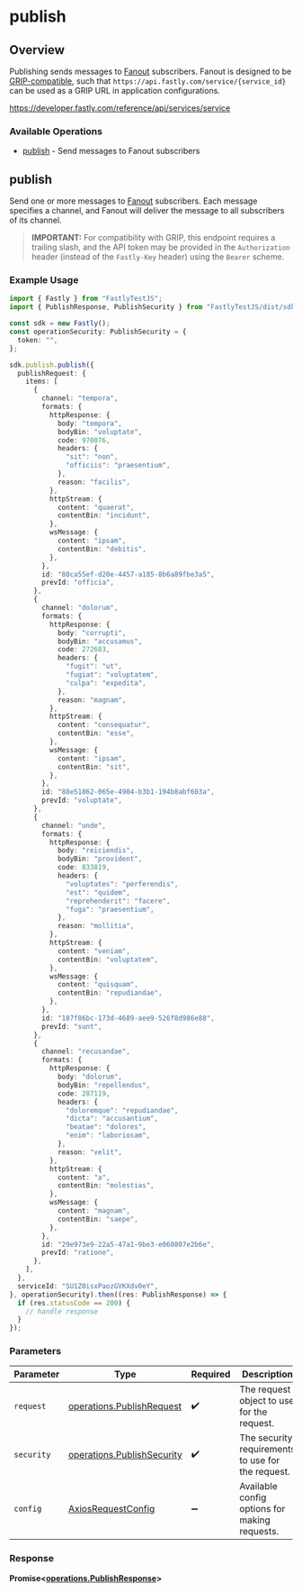 # publish

## Overview

Publishing sends messages to [Fanout](https://developer.fastly.com/learning/concepts/real-time-messaging/fanout) subscribers. Fanout is designed to be [GRIP-compatible](https://pushpin.org/docs/protocols/grip/), such that `https://api.fastly.com/service/{service_id}` can be used as a GRIP URL in application configurations.

<https://developer.fastly.com/reference/api/services/service>
### Available Operations

* [publish](#publish) - Send messages to Fanout subscribers

## publish

Send one or more messages to [Fanout](https://developer.fastly.com/learning/concepts/real-time-messaging/fanout) subscribers. Each message specifies a channel, and Fanout will deliver the message to all subscribers of its channel.
> **IMPORTANT:** For compatibility with GRIP, this endpoint requires a trailing slash, and the API token may be provided in the `Authorization` header (instead of the `Fastly-Key` header) using the `Bearer` scheme.


### Example Usage

```typescript
import { Fastly } from "FastlyTestJS";
import { PublishResponse, PublishSecurity } from "FastlyTestJS/dist/sdk/models/operations";

const sdk = new Fastly();
const operationSecurity: PublishSecurity = {
  token: "",
};

sdk.publish.publish({
  publishRequest: {
    items: [
      {
        channel: "tempora",
        formats: {
          httpResponse: {
            body: "tempora",
            bodyBin: "voluptate",
            code: 970076,
            headers: {
              "sit": "non",
              "officiis": "praesentium",
            },
            reason: "facilis",
          },
          httpStream: {
            content: "quaerat",
            contentBin: "incidunt",
          },
          wsMessage: {
            content: "ipsam",
            contentBin: "debitis",
          },
        },
        id: "80ca55ef-d20e-4457-a185-8b6a89fbe3a5",
        prevId: "officia",
      },
      {
        channel: "dolorum",
        formats: {
          httpResponse: {
            body: "corrupti",
            bodyBin: "accusamus",
            code: 272683,
            headers: {
              "fugit": "ut",
              "fugiat": "voluptatem",
              "culpa": "expedita",
            },
            reason: "magnam",
          },
          httpStream: {
            content: "consequatur",
            contentBin: "esse",
          },
          wsMessage: {
            content: "ipsam",
            contentBin: "sit",
          },
        },
        id: "88e51862-065e-4904-b3b1-194b8abf603a",
        prevId: "voluptate",
      },
      {
        channel: "unde",
        formats: {
          httpResponse: {
            body: "reiciendis",
            bodyBin: "provident",
            code: 833819,
            headers: {
              "voluptates": "perferendis",
              "est": "quidem",
              "reprehenderit": "facere",
              "fuga": "praesentium",
            },
            reason: "mollitia",
          },
          httpStream: {
            content: "veniam",
            contentBin: "voluptatem",
          },
          wsMessage: {
            content: "quisquam",
            contentBin: "repudiandae",
          },
        },
        id: "187f86bc-173d-4689-aee9-526f8d986e88",
        prevId: "sunt",
      },
      {
        channel: "recusandae",
        formats: {
          httpResponse: {
            body: "dolorum",
            bodyBin: "repellendus",
            code: 287119,
            headers: {
              "doloremque": "repudiandae",
              "dicta": "accusantium",
              "beatae": "dolores",
              "enim": "laboriosam",
            },
            reason: "velit",
          },
          httpStream: {
            content: "a",
            contentBin: "molestias",
          },
          wsMessage: {
            content: "magnam",
            contentBin: "saepe",
          },
        },
        id: "29e973e9-22a5-47a1-9be3-e060807e2b6e",
        prevId: "ratione",
      },
    ],
  },
  serviceId: "SU1Z0isxPaozGVKXdv0eY",
}, operationSecurity).then((res: PublishResponse) => {
  if (res.statusCode == 200) {
    // handle response
  }
});
```

### Parameters

| Parameter                                                                | Type                                                                     | Required                                                                 | Description                                                              |
| ------------------------------------------------------------------------ | ------------------------------------------------------------------------ | ------------------------------------------------------------------------ | ------------------------------------------------------------------------ |
| `request`                                                                | [operations.PublishRequest](../../models/operations/publishrequest.md)   | :heavy_check_mark:                                                       | The request object to use for the request.                               |
| `security`                                                               | [operations.PublishSecurity](../../models/operations/publishsecurity.md) | :heavy_check_mark:                                                       | The security requirements to use for the request.                        |
| `config`                                                                 | [AxiosRequestConfig](https://axios-http.com/docs/req_config)             | :heavy_minus_sign:                                                       | Available config options for making requests.                            |


### Response

**Promise<[operations.PublishResponse](../../models/operations/publishresponse.md)>**

